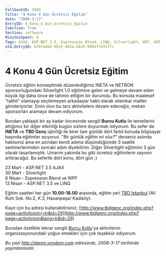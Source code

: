 ```yaml
---
FallbackID: 1993
Title: "4 Konu 4 Gün Ücretsiz Eğitim"
date: "2008-3-17"
EntryID: 4_Konu_4_Gun_Ucretsiz_Egitim
IsActive: True
Section: software
MinutesSpent: 0
Tags: AJAX, ASP.NET 3.5, Expression Blend, LINQ, Silverlight, WPF, ASP.NET
old.EntryID: bfb7add2-9b32-462a-b833-99047fd31ffc
---
```

# 4 Konu 4 Gün Ücretsiz Eğitim
Ücretsiz eğitim konseptinde düzenlediğimiz INETA ve NETRON
sponsorluğundaki Silverlight 1.0 eğitimine gelen ve gelmeye devam eden
büyük ilgi daha önce de tahmin ettiğim bir durumdu. Bu konuda maalesef
"talihli" olamayıp seçilemeyen arkadaşlar haklı olarak sitemkar mailler
gönderiyorlar. Emin olun bu tarz aktivitelere devam edeceğiz, mekan
sponsorları aramaya devam ediyorum.

Bundan yaklaşık bir ay kadar öncesinde sevgili **Burcu Kutlu** ile
temellerini attığımız bir diğer etkinliği bugün sizlere duyurmak
istiyorum. Bu sefer de **INETA** ve **TBD Genç** işbirliği ile birer tam
günlük dört farklı konuda bilgisayar başında eğitimler açıyoruz. "*Bir
günlük eğitim mi olur?*" derseniz aslında haklısınız ama en azından
kendi adıma düşündüğümde 3 saatlik seminerlerimden sonraki adım
diyebilirim. Diğer Silverlight eğitimini 3 gün olarak tasarlamıştık.
Umarım yakında bu gibi ücretsiz eğitimlerin sayısını arttıracağız. Bu
seferlik dört konu, dört gün ;)

23 Mart - ASP.NET 3.5 AJAX\
 30 Mart - Silverlight\
 6 Nisan - Expression Blend ve WPF\
 13 Nisan - ASP.NET 3.5 ve LINQ

Eğitim saatleri her gün **10.00-18.00** arasında, eğitim yeri [TBD
İstanbul](http://www.tbd.org.tr/) (Ali Ruhi Sok. No:2, K.3, Hasanpaşa/
Kadıköy).

Kayıt için bu adresi kullanabilirsiniz;
[http://www.tbdgenc.org/index.php?page=activityjoin⟨=tr&id=29](http://www.tbdgenc.org/index.php?page=activityjoin&lang=tr&id=29)

Buradan özellikle tekrar sevgili [Burcu
Kutlu](http://burcudan.spaces.live.com/)'ya aktivitenin
organizasyonundaki yoğun emekleri için çok teşekkür ediyorum.



*Bu yazi http://daron.yondem.com adresinde, 2008-3-17 tarihinde yayinlanmistir.*
